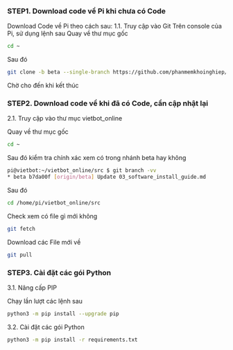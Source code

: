 
### STEP1. Download code về Pi khi chưa có Code


Download Code về Pi theo cách sau:
1.1. Truy cập vào Git
Trên console của Pi, sử dụng lệnh sau
Quay về thư mục gốc
```sh
cd ~
```
Sau đó

```sh
git clone -b beta --single-branch https://github.com/phanmemkhoinghiep/vietbot_online.git
```
Chờ cho đến khi kết thúc

### STEP2.  Download code về khi đã có Code, cần cập nhật lại

2.1. Truy cập vào thư mục vietbot_online

Quay về thư mục gốc
```sh
cd ~
```
Sau đó kiểm tra chính xác xem có trong nhánh beta hay không

```sh
pi@vietbot:~/vietbot_online/src $ git branch -vv
* beta b7da00f [origin/beta] Update 03_software_install_guide.md
```

Sau đó
```sh
cd /home/pi/vietbot_online/src
```
Check xem có file gì mới không

```sh
git fetch
```
Download các File mới về

```sh
git pull
```
### STEP3. Cài đặt các gói Python

3.1. Nâng cấp PIP

Chạy lần lượt các lệnh sau
```sh
python3 -m pip install --upgrade pip

```
3.2. Cài đặt các gói Python 

```sh
python3 -m pip install -r requirements.txt

```
